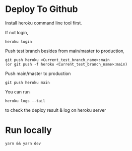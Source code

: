 # Deploy To Github

Install heroku command line tool first.

If not login,

```
heroku login
```

Push test branch besides from main/master to production,

```
git push heroku <Current_test_branch_name>:main
(or git push -f heroku <Current_test_branch_name>:main)
```
Push main/master to production
```
git push heroku main
```

You can run

```
heroku logs --tail
```

to check the deploy result & log on heroku server

# Run locally

```
yarn && yarn dev
```
